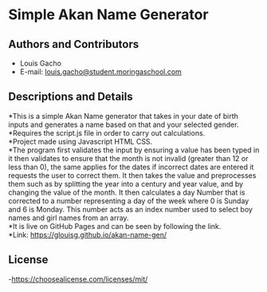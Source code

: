 # Simple Akan Name Generator
## Authors and Contributors
- Louis Gacho  
- E-mail: louis.gacho@student.moringaschool.com  
## Descriptions and Details
*This is a simple Akan Name generator that takes in your date of birth inputs and generates a name based on that and your selected gender.   
*Requires the script.js file in order to carry out calculations.  
*Project made using Javascript HTML CSS.  
*The program first validates the input by ensuring a value has been typed in it then validates to ensure that the month is not invalid (greater than 12 or less than 0), the same applies for the dates if incorrect dates are entered it requests the user to correct them. It then takes the value and preprocesses them such as by splitting the year into a century and year value,  and by changing the value of the month. It then calculates a day Number that is corrected to a number representing a day of the week where 0 is Sunday and 6 is Monday. This number acts as an index number used to select boy names and girl names from an array.  
*It is live on GitHub Pages and can be seen by following the link.  
*Link: https://glouisg.github.io/akan-name-gen/
## License
-https://choosealicense.com/licenses/mit/


